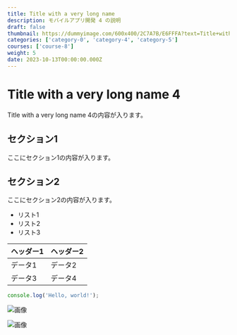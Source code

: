 ```yaml
---
title: Title with a very long name
description: モバイルアプリ開発 4 の説明
draft: false
thumbnail: https://dummyimage.com/600x400/2C7A7B/E6FFFA?text=Title+with+a+very+long+name
categories: ['category-0', 'category-4', 'category-5']
courses: ['course-8']
weight: 5
date: 2023-10-13T00:00:00.000Z
---
```


# Title with a very long name 4

Title with a very long name 4の内容が入ります。

## セクション1
ここにセクション1の内容が入ります。

## セクション2
ここにセクション2の内容が入ります。

- リスト1
- リスト2
- リスト3

| ヘッダー1 | ヘッダー2 |
| --------- | --------- |
| データ1   | データ2   |
| データ3   | データ4   |

```javascript
console.log('Hello, world!');
```


![画像](https://dummyimage.com/320x180/2D3748/F5F7FA?text=Title+with+a+very+long+name+4)

![画像](https://dummyimage.com/640x360/1A202C/EDF2F7?text=Title+with+a+very+long+name+4)